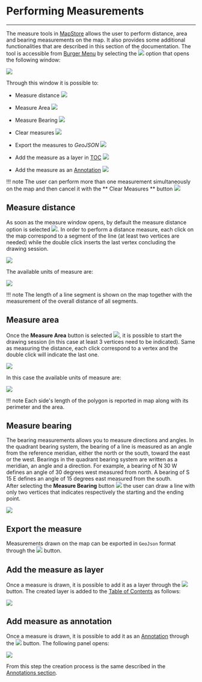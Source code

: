 # Performing Measurements
*************************

The measure tools in [MapStore](https://mapstore.geo-solutions.it/mapstore/#/) allows the user to perform distance, area and bearing measurements on the map. It  also provides some additional functionalities that are described in this section of the documentation.
The tool is accessible from [Burger Menu](menu-bar.md#burger-menu) by selecting the <img src="../img/button/measure-icon.jpg" class="ms-docbutton" style="max-height:20px;"/> option that opens the following window:

<img src="../img/measure/measure.jpg" class="ms-docimage" style="max-width:600px;"/>

Through this window it is possible to:

* Measure distance <img src="../img/button/measure-distance.jpg" class="ms-docbutton"/>

* Measure Area <img src="../img/button/measure-area.jpg" class="ms-docbutton"/>

* Measure Bearing <img src="../img/button/measure-bearing.jpg" class="ms-docbutton"/>

* Clear measures <img src="../img/button/x_button.jpg" class="ms-docbutton"/>

* Export the measures to *GeoJSON* <img src="../img/button/json_export_button.jpg" class="ms-docbutton"/>

* Add the measure as a layer in [TOC](toc.md) <img src="../img/button/layers_button.jpg" class="ms-docbutton"/>

* Add the measure as an [Annotation](annotations.md) <img src="../img/button/add-as-annotation.jpg" class="ms-docbutton"/>

!!! note
    The user can perform more than one measurement simultaneously on the map and then cancel it with the ** Clear Measures ** button <img src="../img/button/x_button.jpg" class="ms-docbutton"/>

## Measure distance

As soon as the measure window opens, by default the measure distance option is selected <img src="../img/button/measure-distance-green.jpg" class="ms-docbutton"/>. In order to perform a distance measure, each click on the map correspond to a segment of the line (at least two vertices are needed) while the double click inserts the last vertex concluding the drawing session. 

<img src="../img/measure/measure-distance-ex.gif" class="ms-docimage" style="max-width:600px;"/>

The available units of measure are:

<img src="../img/measure/distance-uom.jpg" class="ms-docimage" style="max-width:300px;"/>

!!! note
    The length of a line segment is shown on the map together with the measurement of the overall distance of all segments.

## Measure area

Once the **Measure Area** button is selected <img src="../img/button/measure-area-green.jpg" class="ms-docbutton"/>, it is possible to start the drawing session (in this case at least 3 vertices need to be indicated). Same as measuring the distance, each click correspond to a vertex and the double click will indicate the last one.

<img src="../img/measure/measure-area-ex.gif" class="ms-docimage" style="max-width:600px;"/>

In this case the available units of measure are:

<img src="../img/measure/area-uom.jpg" class="ms-docimage" style="max-width:300px;"/>

!!! note
    Each side's length of the polygon is reported in map along with its perimeter and the area.

## Measure bearing

The bearing measurements allows you to measure directions and angles. In the quadrant bearing system, the bearing of a line is measured as an angle from the reference meridian, either the north or the south, toward the east or the west. Bearings in the quadrant bearing system are written as a meridian, an angle and a direction. For example, a bearing of N 30 W defines an angle of 30 degrees west measured from north. A bearing of S 15 E defines an angle of 15 degrees east measured from the south.<br>
After selecting the **Measure Bearing** button <img src="../img/button/measure-bearing-green.jpg" class="ms-docbutton"/> the user can draw a line with only two vertices that indicates respectively the starting and the ending point. 

<img src="../img/measure/measure-bearing-ex.gif" class="ms-docimage" style="max-width:600px;"/>

## Export the measure

Measurements drawn on the map can be exported in `GeoJson` format through the <img src="../img/button/json_export_button.jpg" class="ms-docbutton"/> button.  

## Add the measure as layer 

Once a measure is drawn, it is possible to add it as a layer through the <img src="../img/button/layers_button.jpg" class="ms-docbutton"/> button. The created layer is added to the [Table of Contents](toc.md) as follows:

<img src="../img/measure/as_layer.jpg" class="ms-docimage"/>

## Add measure as annotation

Once a measure is drawn, it is possible to add it as an [Annotation](annotations.md) through the <img src="../img/button/add-as-annotation.jpg" class="ms-docbutton"/> button. The following panel opens:

<img src="../img/measure/add-as-annotation-ex.jpg" class="ms-docimage"/>

From this step the creation process is the same described in the [Annotations section](annotations.md).

